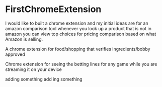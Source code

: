 # FirstChromeExtension
I would like to built a chrome extension and my initial ideas are for an amazon comparison tool whenever you look up a product that is not in amazon you can view top choices for pricing comparison based on what Amazon is selling. 

A chrome extension for food/shopping that verifies ingredients/bobby approved

Chrome extension for seeing the betting lines for any game while you are streaming it on your device

adding something add ing something